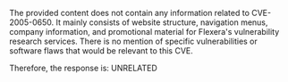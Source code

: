 The provided content does not contain any information related to CVE-2005-0650. It mainly consists of website structure, navigation menus, company information, and promotional material for Flexera's vulnerability research services. There is no mention of specific vulnerabilities or software flaws that would be relevant to this CVE.

Therefore, the response is: UNRELATED